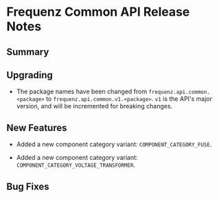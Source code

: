 # Frequenz Common API Release Notes

## Summary

<!-- Here goes a general summary of what this release is about -->

## Upgrading

- The package names have been changed from `frequenz.api.common.<package>` to
  `frequenz.api.common.v1.<package>`. `v1` is the API's major version, and will
  be incremented for breaking changes.

## New Features

- Added a new component category variant: `COMPONENT_CATEGORY_FUSE`.

- Added a new component category variant:
  `COMPONENT_CATEGORY_VOLTAGE_TRANSFORMER`.

## Bug Fixes

<!-- Here goes notable bug fixes that are worth a special mention or explanation -->
